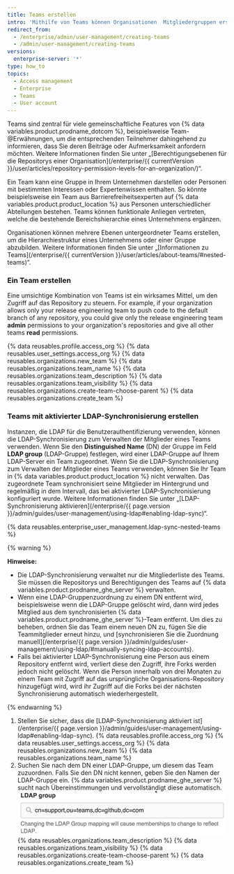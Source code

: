 ```yaml
---
title: Teams erstellen
intro: 'Mithilfe von Teams können Organisationen  Mitgliedergruppen erstellen und den Zugriff auf Repositorys steuern. Teammitgliedern können Lese-, Schreib- oder Administratorberechtigungen für bestimmte Repositorys erteilt werden.'
redirect_from:
  - /enterprise/admin/user-management/creating-teams
  - /admin/user-management/creating-teams
versions:
  enterprise-server: '*'
type: how_to
topics:
  - Access management
  - Enterprise
  - Teams
  - User account
---
```


Teams sind zentral für viele gemeinschaftliche Features von {% data variables.product.prodname_dotcom %}, beispielsweise Team-@Erwähnungen, um die entsprechenden Teilnehmer dahingehend zu informieren, dass Sie deren Beiträge oder Aufmerksamkeit anfordern möchten. Weitere Informationen finden Sie unter „[Berechtigungsebenen für die Repositorys einer Organisation](/enterprise/{{ currentVersion }}/user/articles/repository-permission-levels-for-an-organization/)“.

Ein Team kann eine Gruppe in Ihrem Unternehmen darstellen oder Personen mit bestimmten Interessen oder Expertenwissen enthalten. So könnte beispielsweise ein Team aus Barrierefreiheitsexperten auf {% data variables.product.product_location %} aus Personen unterschiedlicher Abteilungen bestehen. Teams können funktionale Anliegen vertreten, welche die bestehende Bereichshierarchie eines Unternehmens ergänzen.

Organisationen können mehrere Ebenen untergeordneter Teams erstellen, um die Hierarchiestruktur eines Unternehmens oder einer Gruppe abzubilden. Weitere Informationen finden Sie unter „[Informationen zu Teams](/enterprise/{{ currentVersion }}/user/articles/about-teams/#nested-teams)“.

### Ein Team erstellen

Eine umsichtige Kombination von Teams ist ein wirksames Mittel, um den Zugriff auf das Repository zu steuern. For example, if your organization allows only your release engineering team to push code to the default branch of any repository, you could give only the release engineering team **admin** permissions to your organization's repositories and give all other teams **read** permissions.

{% data reusables.profile.access_org %}
{% data reusables.user_settings.access_org %}
{% data reusables.organizations.new_team %}
{% data reusables.organizations.team_name %}
{% data reusables.organizations.team_description %}
{% data reusables.organizations.team_visibility %}
{% data reusables.organizations.create-team-choose-parent %}
{% data reusables.organizations.create_team %}

### Teams mit aktivierter LDAP-Synchronisierung erstellen

Instanzen, die LDAP für die Benutzerauthentifizierung verwenden, können die LDAP-Synchronisierung zum Verwalten der Mitglieder eines Teams verwenden. Wenn Sie den **Distinguished Name** (DN) der Gruppe im Feld **LDAP group** (LDAP-Gruppe) festlegen, wird einer LDAP-Gruppe auf Ihrem LDAP-Server ein Team zugeordnet. Wenn Sie die LDAP-Synchronisierung zum Verwalten der Mitglieder eines Teams verwenden, können Sie Ihr Team in {% data variables.product.product_location %} nicht verwalten. Das zugeordnete Team synchronisiert seine Mitglieder im Hintergrund und regelmäßig in dem Intervall, das bei aktivierter LDAP-Synchronisierung konfiguriert wurde. Weitere Informationen finden Sie unter „[LDAP-Synchronisierung aktivieren](/enterprise/{{ page.version }}/admin/guides/user-management/using-ldap#enabling-ldap-sync)“.

{% data reusables.enterprise_user_management.ldap-sync-nested-teams %}

{% warning %}

**Hinweise:**
- Die LDAP-Synchronisierung verwaltet nur die Mitgliederliste des Teams. Sie müssen die Repositorys und Berechtigungen des Teams auf {% data variables.product.prodname_ghe_server %} verwalten.
- Wenn eine LDAP-Gruppenzuordnung zu einem DN entfernt wird, beispielsweise wenn die LDAP-Gruppe gelöscht wird, dann wird jedes Mitglied aus dem synchronisierten {% data variables.product.prodname_ghe_server %}-Team entfernt. Um dies zu beheben, ordnen Sie das Team einem neuen DN zu, fügen Sie die Teammitglieder erneut hinzu, und [synchronisieren Sie die Zuordnung manuell](/enterprise/{{ page.version }}/admin/guides/user-management/using-ldap/#manually-syncing-ldap-accounts).
- Falls bei aktivierter LDAP-Synchronisierung eine Person aus einem Repository entfernt wird, verliert diese den Zugriff, ihre Forks werden jedoch nicht gelöscht. Wenn die Person innerhalb von drei Monaten zu einem Team mit Zugriff auf das ursprüngliche Organisations-Repository hinzugefügt wird, wird ihr Zugriff auf die Forks bei der nächsten Synchronisierung automatisch wiederhergestellt.

{% endwarning %}

1. Stellen Sie sicher, dass die [LDAP-Synchronisierung aktiviert ist](/enterprise/{{ page.version }}/admin/guides/user-management/using-ldap#enabling-ldap-sync).
{% data reusables.profile.access_org %}
{% data reusables.user_settings.access_org %}
{% data reusables.organizations.new_team %}
{% data reusables.organizations.team_name %}
6. Suchen Sie nach dem DN einer LDAP-Gruppe, um diesem das Team zuzuordnen. Falls Sie den DN nicht kennen, geben Sie den Namen der LDAP-Gruppe ein. {% data variables.product.prodname_ghe_server %} sucht nach Übereinstimmungen und vervollständigt diese automatisch. ![Zuordnung zum LDAP-Gruppen-DN](/assets/images/enterprise/orgs-and-teams/ldap-group-mapping.png)
{% data reusables.organizations.team_description %}
{% data reusables.organizations.team_visibility %}
{% data reusables.organizations.create-team-choose-parent %}
{% data reusables.organizations.create_team %}
